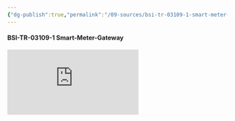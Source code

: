 ```yaml
---
{"dg-publish":true,"permalink":"/09-sources/bsi-tr-03109-1-smart-meter-gateway/","tags":["class/sourceNote"],"noteIcon":""}
---
```



#### BSI-TR-03109-1 Smart-Meter-Gateway

![[]](https://github.com/GGa65/knowledge-garden/blob/ce99b105fd85453bd2e4ecccd32d91e93bc46963/src/site/notes/70_Ressources/PDF-DOCS/TR03109-1.pdf)








